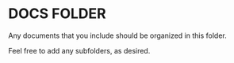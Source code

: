 # DOCS FOLDER

Any documents that you include should be organized in this folder.

Feel free to add any subfolders, as desired.
